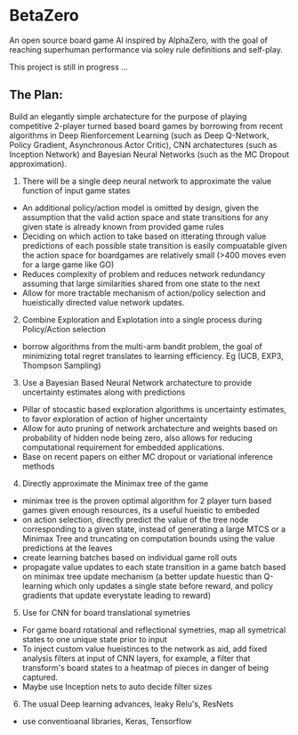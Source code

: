 # BetaZero
An open source board game AI inspired by AlphaZero, with the goal of reaching superhuman performance via soley rule definitions and self-play.

This project is still in progress ...

## The Plan:
Build an elegantly simple archatecture for the purpose of playing competitive 2-player turned based board games by borrowing from recent algorithms in Deep Rienforcement Learning (such as Deep Q-Network, Policy Gradient, Asynchronous Actor Critic), CNN archatectures (such as Inception Network) and Bayesian Neural Networks (such as the MC Dropout approximation).

1. There will be a single deep neural network to approximate the value function of input game states
  * An additional policy/action model is omitted by design, given the assumption that the valid action space and state transitions for any given state is already known from provided game rules
  * Deciding on which action to take based on itterating through value predictions of each possible state transition is easily compuatable given the action space for boardgames are relatively small (>400 moves even for a large game like GO)
  * Reduces complexity of problem and reduces network redundancy assuming that large similarities shared from one state to the next
  * Allow for more tractable mechanism of action/policy selection and hueistically directed value network updates.

2. Combine Exploration and Explotation into a single process during Policy/Action selection
  * borrow algorithms from the multi-arm bandit problem, the goal of minimizing total regret translates to learning efficiency. Eg (UCB, EXP3, Thompson Sampling)

3. Use a Bayesian Based Neural Network archatecture to provide uncertainty estimates along with predictions
  * Pillar of stocastic based exploration algorithms is uncertainty estimates, to favor exploration of action of higher uncertainty
  * Allow for auto pruning of network archatecture and weights based on probability of hidden node being zero, also allows for reducing computational requirement for embedded applications.  
* Base on recent papers on either MC dropout or variational inference methods

4. Directly approximate the Minimax tree of the game
  * minimax tree is the proven optimal algorithm for 2 player turn based games given enough resources, its a useful hueistic to embeded
  * on action selection, directly predict the value of the tree node corresponding to a given state, instead of generating a large MTCS or a Minimax Tree and truncating on computation bounds using the value predictions at the leaves
  * create learning batches based on individual game roll outs
  * propagate value updates to each state transition in a game batch based on minimax tree update mechanism (a better update huestic than Q-learning which only updates a single state before reward, and policy gradients that update everystate leading to reward)

5. Use for CNN for board translational symetries
  * For game board rotational and reflectional symetries, map all symetrical states to one unique state prior to input
  * To inject custom value hueistinces to the network as aid, add fixed analysis filters at input of CNN layers, for example, a filter that transform's board states to a heatmap of pieces in danger of being captured.
  * Maybe use Inception nets to auto decide filter sizes 

6. The usual Deep learning advances, leaky Relu's, ResNets
  * use conventioanal libraries, Keras, Tensorflow
